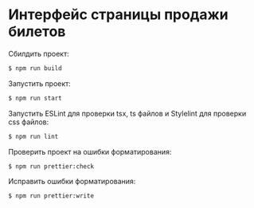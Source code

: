 # Интерфейс страницы продажи билетов

Сбилдить проект:

```bash
$ npm run build
```

Запустить проект:

```bash
$ npm run start
```

Запустить ESLint для проверки tsx, ts файлов и Stylelint для проверки css файлов:

```bash
$ npm run lint
```

Проверить проект на ошибки форматирования:

```bash
$ npm run prettier:check
```

Исправить ошибки форматирования:

```bash
$ npm run prettier:write
```
